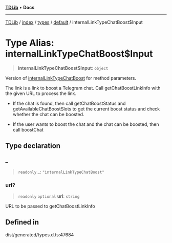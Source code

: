 [**TDLib**](../../../../../../README.md) • **Docs**

***

[TDLib](../../../../../../modules.md) / [index](../../../../../README.md) / [types](../../../README.md) / [default](../README.md) / internalLinkTypeChatBoost$Input

# Type Alias: internalLinkTypeChatBoost$Input

> **internalLinkTypeChatBoost$Input**: `object`

Version of [internalLinkTypeChatBoost](internalLinkTypeChatBoost.md) for method parameters.

The link is a link to boost a Telegram chat. Call getChatBoostLinkInfo with the given URL to process the link.

- If the chat is found, then call getChatBoostStatus and getAvailableChatBoostSlots to get the current boost status and check whether the chat can be boosted.

- If the user wants to boost the chat and the chat can be boosted, then call boostChat

## Type declaration

### \_

> `readonly` **\_**: `"internalLinkTypeChatBoost"`

### url?

> `readonly` `optional` **url**: `string`

URL to be passed to getChatBoostLinkInfo

## Defined in

dist/generated/types.d.ts:47684
